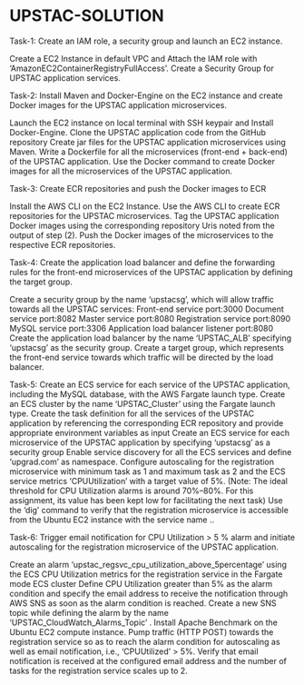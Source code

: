 # UPSTAC-SOLUTION

Task-1: Create an IAM role, a security group and launch an EC2 instance.

Create a EC2 Instance in default VPC and Attach the IAM role with ‘AmazonEC2ContainerRegistryFullAccess’.
Create a Security Group for UPSTAC application services.

Task-2: Install Maven and Docker-Engine on the EC2 instance and create Docker images for the UPSTAC application microservices.

Launch the EC2 instance on local terminal with SSH keypair and Install Docker-Engine.
Clone the UPSTAC application code from the GitHub repository
Create jar files for the UPSTAC application microservices using Maven.
Write a Dockerfile for all the microservices (front-end + back-end) of the UPSTAC application.
Use the Docker command to create Docker images for all the microservices of the UPSTAC application.

Task-3: Create ECR repositories and push the Docker images to ECR

Install the AWS CLI on the EC2 Instance.
Use the AWS CLI to create ECR repositories for the UPSTAC microservices.
Tag the UPSTAC application Docker images using the corresponding repository Uris noted from the output of step (2).
Push the Docker images of the microservices to the respective ECR repositories.

Task-4: Create the application load balancer and define the forwarding rules for the front-end microservices of the UPSTAC application by defining the target group.
            

Create a security group by the name ‘upstacsg’, which will allow traffic towards all the UPSTAC services:
Front-end service port:3000
Document service port:8082
Master service port:8080
Registration service port:8090
MySQL service port:3306
Application load balancer listener port:8080
Create the application load balancer by the name ‘UPSTAC_ALB’ specifying ‘upstacsg’ as the security group.
Create a target group, which represents the front-end service towards which traffic will be directed by the load balancer.

Task-5: Create an ECS service for each service of the UPSTAC application, including the MySQL database, with the AWS Fargate launch type.
Create an ECS cluster by the name ‘UPSTAC_Cluster’ using the Fargate launch type.
Create the task definition for all the services of the UPSTAC application by referencing the corresponding ECR repository and provide appropriate environment variables as input 
Create an ECS service for each microservice of the UPSTAC application by specifying ‘upstacsg’ as a security group
Enable service discovery for all the ECS services and define ‘upgrad.com’ as namespace.
Configure autoscaling for the registration microservice with minimum task as 1 and maximum task as 2 and the ECS service metrics ‘CPUUtilization’ with a target value of 5%. (Note: The ideal threshold for CPU Utilization alarms is around 70%–80%. For this assignment, its value has been kept low for facilitating the next task)
Use the ‘dig’ command to verify that the registration microservice is accessible from the Ubuntu EC2 instance with the service name <registrationservicename>.<namespace>.


Task-6: Trigger email notification for CPU Utilization > 5 % alarm and initiate autoscaling for the registration microservice of the UPSTAC application.

Create an alarm ‘upstac_regsvc_cpu_utilization_above_5percentage’ using the ECS CPU Utilization metrics for the registration service in the Fargate mode ECS cluster Define CPU Utilization greater than 5% as the alarm condition and specify the email address to receive the notification through AWS SNS as soon as the alarm condition is reached. Create a new SNS topic while defining the alarm by the name ‘UPSTAC_CloudWatch_Alarms_Topic’ .
Install Apache Benchmark on the Ubuntu EC2 compute instance.
Pump traffic (HTTP POST) towards the registration service so as to reach the alarm condition for autoscaling as well as email notification, i.e., ‘CPUUtilized’ > 5%.
Verify that email notification is received at the configured email address and the number of tasks for the registration service scales up to 2.

